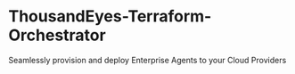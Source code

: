 # ThousandEyes-Terraform-Orchestrator
Seamlessly provision and deploy Enterprise Agents to your Cloud Providers
